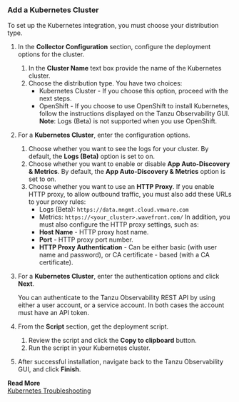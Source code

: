 ### Add a Kubernetes Cluster

To set up the Kubernetes integration, you must choose your distribution type. 

1. In the **Collector Configuration** section, configure the deployment options for the cluster.
    1. In the **Cluster Name** text box provide the name of the Kubernetes cluster.
    1. Choose the distribution type. You have two choices:
        * Kubernetes Cluster - If you choose this option, proceed with the next steps. 
        * OpenShift - If you choose to use OpenShift to install Kubernetes, follow the instructions displayed on the Tanzu Observability GUI.
          **Note**: Logs (Beta) is not supported when you use OpenShift.

1. For a **Kubernetes Cluster**, enter the configuration options.
   1. Choose whether you want to see the logs for your cluster. By default, the **Logs (Beta)** option is set to on.
   1. Choose whether you want to enable or disable **App Auto-Discovery & Metrics**. By default, the **App Auto-Discovery & Metrics** option is set to on.
   1. Choose whether you want to use an **HTTP Proxy**. If you enable HTTP proxy, to allow outbound traffic, you must also add these URLs to your proxy rules:
      * Logs (Beta): `https://data.mngmt.cloud.vmware.com`
      * Metrics: `https://<your_cluster>.wavefront.com/`
      In addition, you must also configure the HTTP proxy settings, such as: 
      * **Host Name** - HTTP proxy host name.
      * **Port** - HTTP proxy port number.
      * **HTTP Proxy Authentication** - Can be either basic (with user name and password), or CA certificate - based (with a CA certificate).

1. For a **Kubernetes Cluster**, enter the authentication options and click **Next**.
   
   You can authenticate to the Tanzu Observability REST API by using either a user account, or a service account. In both cases the account must have an API token.
1. From the **Script** section, get the deployment script. 
    1. Review the script and click the **Copy to clipboard** button.
    1. Run the script in your Kubernetes cluster.
1. After successful installation, navigate back to the Tanzu Observability GUI, and click **Finish**.

**Read More**<br/>
[Kubernetes Troubleshooting](https://docs.wavefront.com/kubernetes_troubleshooting.html)
